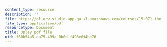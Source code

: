 ```yaml
---
content_type: resource
description: ''
file: https://ol-ocw-studio-app-qa.s3.amazonaws.com/courses/15-071-the-analytics-edge-spring-2017/f60b54a5ea75499a0b0df493e094be76_PLRK4oOkXuI.pdf
file_type: application/pdf
resourcetype: Document
title: 3play pdf file
uid: f60b54a5-ea75-499a-0b0d-f493e094be76
---
```

